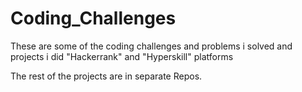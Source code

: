# Coding_Challenges
These are some of the coding challenges and problems i solved and projects i did "Hackerrank" and "Hyperskill" platforms

The rest of the projects are in separate Repos.

